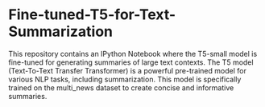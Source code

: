 # Fine-tuned-T5-for-Text-Summarization
This repository contains an IPython Notebook where the T5-small model is fine-tuned for generating summaries of large text contexts. The T5 model (Text-To-Text Transfer Transformer) is a powerful pre-trained model for various NLP tasks, including summarization. This model is specifically trained on the multi_news dataset to create concise and informative summaries.
